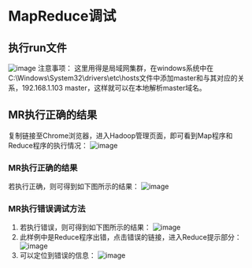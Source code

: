 # MapReduce调试

## 执行run文件
![image](https://github.com/idKevin/Hadoop-Learning/blob/master/.picture/MR_URL.png)
注意事项：
这里用得是局域网集群，在windows系统中在C:\Windows\System32\drivers\etc\hosts文件中添加master和与其对应的关系，192.168.1.103   master，这样就可以在本地解析master域名。

## MR执行正确的结果
复制链接至Chrome浏览器，进入Hadoop管理页面，即可看到Map程序和Reduce程序的执行情况：
![image](https://github.com/idKevin/Hadoop-Learning/blob/master/.picture/MR_Executing.png)


### MR执行正确的结果
若执行正确，则可得到如下图所示的结果：
![image](https://github.com/idKevin/Hadoop-Learning/blob/master/.picture/MR_Successful.png)


### MR执行错误调试方法
1. 若执行错误，则可得到如下图所示的结果：
![image](https://github.com/idKevin/Hadoop-Learning/blob/master/.picture/MR_Failed_1.png)
2. 此样例中是Reduce程序出错，点击错误的链接，进入Reduce提示部分：
![image](https://github.com/idKevin/Hadoop-Learning/blob/master/.picture/MR_Failed_2.png)
3. 可以定位到错误的信息：
![image](https://github.com/idKevin/Hadoop-Learning/blob/master/.picture/MR_Failed_3.png)
